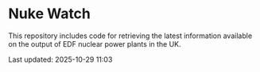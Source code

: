 # Nuke Watch

This repository includes code for retrieving the latest information available on the output of EDF nuclear power plants in the UK.

Last updated: 2025-10-29 11:03